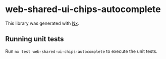 # web-shared-ui-chips-autocomplete

This library was generated with [Nx](https://nx.dev).

## Running unit tests

Run `nx test web-shared-ui-chips-autocomplete` to execute the unit tests.
